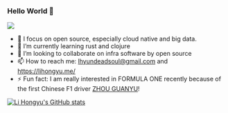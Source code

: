 ### Hello World 👋
<img src="https://visitor-badge.glitch.me/badge?page_id=lhyundeadsoul" />


<!--
**lhyundeadsoul/lhyundeadsoul** is a ✨ _special_ ✨ repository because its `README.md` (this file) appears on your GitHub profile.

Here are some ideas to get you started:
-->

- 🔭 I focus on open source, especially cloud native and big data.
- 🌱 I’m currently learning rust and clojure
- 👯 I’m looking to collaborate on infra software by open source
- 📫 How to reach me: lhyundeadsoul@gmail.com and https://lihongyu.me/
- ⚡ Fun fact: I am really interested in FORMULA ONE recently because of the first Chinese F1 driver [ZHOU GUANYU](https://twitter.com/ZhouGuanyu24)!


[![Li Hongyu's GitHub stats](https://github-readme-stats.vercel.app/api?username=lhyundeadsoul&count_private=true&show_icons=true)](https://lihongyu.me/)

